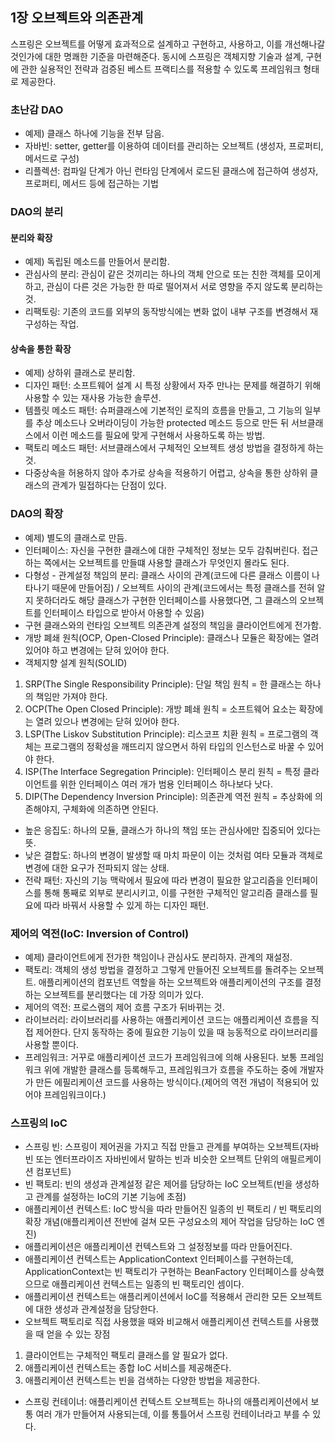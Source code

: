 ## 1장 오브젝트와 의존관계

스프링은 오브젝트를 어떻게 효과적으로 설계하고 구현하고, 사용하고, 이를 개선해나갈 것인가에 대한 명쾌한 기준을 마련해준다.
동시에 스프링은 객체지향 기술과 설계, 구현에 관한 실용적인 전략과 검증된 베스트 프랙티스를 적용할 수 있도록 프레임워크 형태로 제공한다.

### 초난감 DAO
* 예제) 클래스 하나에 기능을 전부 담음.
* 자바빈: setter, getter를 이용하여 데이터를 관리하는 오브젝트 (생성자, 프로퍼티, 메서드로 구성)
* 리플렉션: 컴파일 단계가 아닌 런타임 단계에서 로드된 클래스에 접근하여 생성자, 프로퍼티, 메서드 등에 접근하는 기법

### DAO의 분리

#### 분리와 확장
* 예제) 독립된 메소드를 만들어서 분리함.
* 관심사의 분리: 관심이 같은 것끼리는 하나의 객체 안으로 또는 친한 객체를 모이게 하고, 관심이 다른 것은 가능한 한 따로 떨어져서 서로 영향을 주지 않도록 분리하는 것.
* 리팩토링: 기존의 코드를 외부의 동작방식에는 변화 없이 내부 구조를 변경해서 재구성하는 작업.

#### 상속을 통한 확장
* 예제) 상하위 클래스로 분리함.
* 디자인 패턴: 소프트웨어 설계 시 특정 상황에서 자주 만나는 문제를 해결하기 위해 사용할 수 있는 재사용 가능한 솔루션.
* 템플릿 메소드 패턴: 슈퍼클래스에 기본적인 로직의 흐름을 만들고, 그 기능의 일부를 추상 메소드나 오버라이딩이 가능한 protected 메소드 등으로 만든 뒤 서브클래스에서 이런 메소드를 필요에 맞게 구현해서 사용하도록 하는 방법.
* 팩토리 메소드 패턴: 서브클래스에서 구체적인 오브젝트 생성 방법을 결정하게 하는 것.
* 다중상속을 허용하지 않아 추가로 상속을 적용하기 어렵고, 상속을 통한 상하위 클래스의 관계가 밀접하다는 단점이 있다.

### DAO의 확장
* 예제) 별도의 클래스로 만듬.
* 인터페이스: 자신을 구현한 클래스에 대한 구체적인 정보는 모두 감춰버린다. 접근하는 쪽에서는 오브젝트를 만들떄 사용할 클래스가 무엇인지 몰라도 된다.
* 다형성 - 관계설정 책임의 분리: 클래스 사이의 관계(코드에 다른 클래스 이름이 나타나기 때문에 만들어짐) / 오브젝트 사이의 관계(코드에서는 특정 클래스를 전혀 알지 못하더라도 해당 클래스가 구현한 인터페이스를 사용했다면, 그 클래스의 오브젝트를 인터페이스 타입으로 받아서 아용할 수 있음)
* 구현 클래스와의 런타임 오브젝트 의존관계 설정의 책임을 클라이언트에게 전가함.
* 개방 폐쇄 원칙(OCP, Open-Closed Principle): 클래스나 모듈은 확장에는 열려 있어야 하고 변경에는 닫혀 있어야 한다.
* 객체지향 설계 원칙(SOLID)
1. SRP(The Single Responsibility Principle): 단일 책임 원칙 = 한 클래스는 하나의 책임만 가져야 한다.
2. OCP(The Open Closed Principle): 개방 폐쇄 원칙 = 소프트웨어 요소는 확장에는 열려 있으나 변경에는 닫혀 있어야 한다.
3. LSP(The Liskov Substitution Principle): 리스코프 치환 원칙 = 프로그램의 객체는 프로그램의 정확성을 깨뜨리지 않으면서 하위 타입의 인스턴스로 바꿀 수 있어야 한다.
4. ISP(The Interface Segregation Principle): 인터페이스 분리 원칙 = 특정 클라이언트를 위한 인터페이스 여러 개가 범용 인터페이스 하나보다 낫다.
5. DIP(The Dependency Inversion Principle): 의존관계 역전 원칙 = 추상화에 의존해야지, 구체화에 의존하면 안된다.
* 높은 응집도: 하나의 모듈, 클래스가 하나의 책임 또는 관심사에만 집중되어 있다는 뜻.
* 낮은 결합도: 하나의 변경이 발생할 때 마치 파문이 이는 것처럼 여타 모듈과 객체로 변경에 대한 요구가 전파되지 않는 상태.
* 전략 패턴: 자신의 기능 맥락에서 필요에 따라 변경이 필요한 알고리즘을 인터페이스를 통해 통째로 외부로 분리시키고, 이를 구현한 구체적인 알고리즘 클래스를 필요에 따라 바꿔서 사용할 수 있게 하는 디자인 패턴.

### 제어의 역전(IoC: Inversion of Control)
* 예제) 클라이언트에게 전가한 책임이나 관심사도 분리하자. 관계의 재설정.
* 팩토리: 객체의 생성 방법을 결정하고 그렇게 만들어진 오브젝트를 돌려주는 오브젝트. 애플리케이션의 컴포넌트 역할을 하는 오브젝트와 애플리케이션의 구조를 결정하는 오브젝트를 분리했다는 데 가장 의미가 있다.
* 제어의 역전: 프로스램의 제어 흐름 구조가 뒤바뀌는 것.
* 라이브러리: 라이브러리를 사용하는 애플리케이션 코드는 애플리케이션 흐름을 직접 제어한다. 단지 동작하는 중에 필요한 기능이 있을 때 능동적으로 라이브러리를 사용할 뿐이다.
* 프레임워크: 거꾸로 애플리케이션 코드가 프레임워크에 의해 사용된다. 보통 프레임워크 위에 개발한 클래스를 등록해두고, 프레임워크가 흐름을 주도하는 중에 개발자가 만든 에필리케이션 코드를 사용하는 방식이다.(제어의 역전 개념이 적용되어 있어야 프레임워크이다.)

### 스프링의 IoC
* 스프링 빈: 스프링이 제어권을 가지고 직접 만들고 관계를 부여하는 오브젝트(자바빈 또는 엔터프라이즈 자바빈에서 말하는 빈과 비슷한 오브젝트 단위의 애필르케이션 컴포넌트)
* 빈 팩토리: 빈의 생성과 관계설정 같은 제어를 담당하는 IoC 오브젝트(빈을 생성하고 관계를 설정하는 IoC의 기본 기능에 초점)
* 애플리케이션 컨텍스트: IoC 방식을 따라 만들어진 일종의 빈 팩토리 / 빈 팩토리의 확장 개념(애플리케이션 전반에 걸쳐 모든 구성요소의 제어 작업을 담당하는 IoC 엔진)
* 애플리케이션은 애플리케이션 컨텍스트와 그 설정정보를 따라 만들어진다.
* 애플리케이션 컨텍스트는 ApplicationContext 인터페이스를 구현하는데, ApplicationContext는 빈 팩토리가 구현하는 BeanFactory 인터페이스를 상속했으므로 애플리케이션 컨텍스트는 일종의 빈 팩토리인 셈이다.
* 애플리케이션 컨텍스트는 애플리케이션에서 IoC를 적용해서 관리한 모든 오브젝트에 대한 생성과 관계설정을 담당한다.
* 오브젝트 팩토리로 직접 사용했을 때와 비교해서 애플리케이션 컨텍스트를 사용했을 때 얻을 수 있는 장점
1. 클라이언트는 구체적인 팩토리 클래스를 알 필요가 없다.
2. 애플리케이션 컨텍스트는 종합 IoC 서비스를 제공해준다.
3. 애플리케이션 컨텍스트는 빈을 검색하는 다양한 방법을 제공한다.
* 스프링 컨테이너: 애플리케이션 컨텍스트 오브젝트는 하나의 애플리케이션에서 보통 여러 개가 만들어져 사용되는데, 이를 통틀어서 스프링 컨테이너라고 부를 수 있다.

